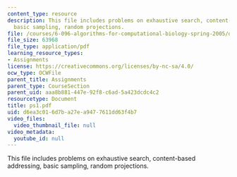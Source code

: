 ```yaml
---
content_type: resource
description: This file includes problems on exhaustive search, content-based addressing,
  basic sampling, random projections.
file: /courses/6-096-algorithms-for-computational-biology-spring-2005/d6ea3c016d7ba27ea9477611dd63f4b7_ps1.pdf
file_size: 63968
file_type: application/pdf
learning_resource_types:
- Assignments
license: https://creativecommons.org/licenses/by-nc-sa/4.0/
ocw_type: OCWFile
parent_title: Assignments
parent_type: CourseSection
parent_uid: aaa8b881-447e-92f8-c6ad-5a423dcdc4c2
resourcetype: Document
title: ps1.pdf
uid: d6ea3c01-6d7b-a27e-a947-7611dd63f4b7
video_files:
  video_thumbnail_file: null
video_metadata:
  youtube_id: null
---
```

This file includes problems on exhaustive search, content-based addressing, basic sampling, random projections.